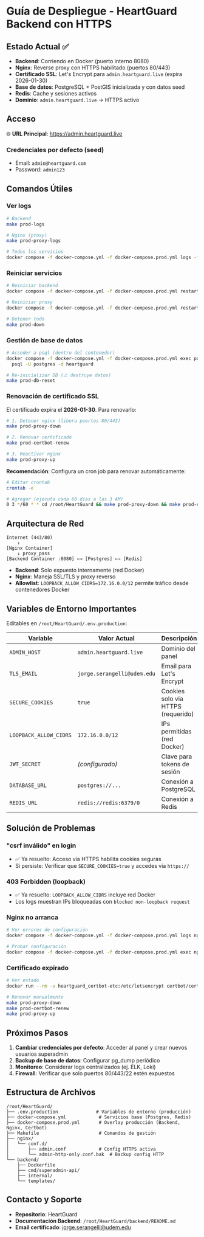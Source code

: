 # Guía de Despliegue - HeartGuard Backend con HTTPS

## Estado Actual ✅

- **Backend**: Corriendo en Docker (puerto interno 8080)
- **Nginx**: Reverse proxy con HTTPS habilitado (puertos 80/443)
- **Certificado SSL**: Let's Encrypt para `admin.heartguard.live` (expira 2026-01-30)
- **Base de datos**: PostgreSQL + PostGIS inicializada y con datos seed
- **Redis**: Cache y sesiones activos
- **Dominio**: `admin.heartguard.live` → HTTPS activo

## Acceso

🌐 **URL Principal**: https://admin.heartguard.live

### Credenciales por defecto (seed)
- Email: `admin@heartguard.com`
- Password: `admin123`

## Comandos Útiles

### Ver logs
```bash
# Backend
make prod-logs

# Nginx (proxy)
make prod-proxy-logs

# Todos los servicios
docker compose -f docker-compose.yml -f docker-compose.prod.yml logs -f
```

### Reiniciar servicios
```bash
# Reiniciar backend
docker compose -f docker-compose.yml -f docker-compose.prod.yml restart backend

# Reiniciar proxy
docker compose -f docker-compose.yml -f docker-compose.prod.yml restart nginx

# Detener todo
make prod-down
```

### Gestión de base de datos
```bash
# Acceder a psql (dentro del contenedor)
docker compose -f docker-compose.yml -f docker-compose.prod.yml exec postgres \
  psql -U postgres -d heartguard

# Re-inicializar DB (⚠️ destruye datos)
make prod-db-reset
```

### Renovación de certificado SSL

El certificado expira el **2026-01-30**. Para renovarlo:

```bash
# 1. Detener nginx (libera puertos 80/443)
make prod-proxy-down

# 2. Renovar certificado
make prod-certbot-renew

# 3. Reactivar nginx
make prod-proxy-up
```

**Recomendación**: Configura un cron job para renovar automáticamente:
```bash
# Editar crontab
crontab -e

# Agregar (ejecuta cada 60 días a las 3 AM)
0 3 */60 * * cd /root/HeartGuard && make prod-proxy-down && make prod-certbot-renew && make prod-proxy-up
```

## Arquitectura de Red

```
Internet (443/80)
    ↓
[Nginx Container]
    ↓ proxy_pass
[Backend Container :8080] ←→ [Postgres] ←→ [Redis]
```

- **Backend**: Solo expuesto internamente (red Docker)
- **Nginx**: Maneja SSL/TLS y proxy reverso
- **Allowlist**: `LOOPBACK_ALLOW_CIDRS=172.16.0.0/12` permite tráfico desde contenedores Docker

## Variables de Entorno Importantes

Editables en `/root/HeartGuard/.env.production`:

| Variable | Valor Actual | Descripción |
|----------|--------------|-------------|
| `ADMIN_HOST` | `admin.heartguard.live` | Dominio del panel |
| `TLS_EMAIL` | `jorge.serangelli@udem.edu` | Email para Let's Encrypt |
| `SECURE_COOKIES` | `true` | Cookies solo via HTTPS (requerido) |
| `LOOPBACK_ALLOW_CIDRS` | `172.16.0.0/12` | IPs permitidas (red Docker) |
| `JWT_SECRET` | *(configurado)* | Clave para tokens de sesión |
| `DATABASE_URL` | `postgres://...` | Conexión a PostgreSQL |
| `REDIS_URL` | `redis://redis:6379/0` | Conexión a Redis |

## Solución de Problemas

### "csrf inválido" en login
- ✅ Ya resuelto: Acceso via HTTPS habilita cookies seguras
- Si persiste: Verificar que `SECURE_COOKIES=true` y accedes via `https://`

### 403 Forbidden (loopback)
- ✅ Ya resuelto: `LOOPBACK_ALLOW_CIDRS` incluye red Docker
- Los logs muestran IPs bloqueadas con `blocked non-loopback request`

### Nginx no arranca
```bash
# Ver errores de configuración
docker compose -f docker-compose.yml -f docker-compose.prod.yml logs nginx

# Probar configuración
docker compose -f docker-compose.yml -f docker-compose.prod.yml exec nginx nginx -t
```

### Certificado expirado
```bash
# Ver estado
docker run --rm -v heartguard_certbot-etc:/etc/letsencrypt certbot/certbot:latest certificates

# Renovar manualmente
make prod-proxy-down
make prod-certbot-renew
make prod-proxy-up
```

## Próximos Pasos

1. **Cambiar credenciales por defecto**: Acceder al panel y crear nuevos usuarios superadmin
2. **Backup de base de datos**: Configurar pg_dump periódico
3. **Monitoreo**: Considerar logs centralizados (ej. ELK, Loki)
4. **Firewall**: Verificar que solo puertos 80/443/22 estén expuestos

## Estructura de Archivos

```
/root/HeartGuard/
├── .env.production              # Variables de entorno (producción)
├── docker-compose.yml            # Servicios base (Postgres, Redis)
├── docker-compose.prod.yml       # Overlay producción (Backend, Nginx, Certbot)
├── Makefile                      # Comandos de gestión
├── nginx/
│   └── conf.d/
│       ├── admin.conf            # Config HTTPS activa
│       └── admin-http-only.conf.bak  # Backup config HTTP
└── backend/
    ├── Dockerfile
    ├── cmd/superadmin-api/
    ├── internal/
    └── templates/
```

## Contacto y Soporte

- **Repositorio**: HeartGuard
- **Documentación Backend**: `/root/HeartGuard/backend/README.md`
- **Email certificado**: jorge.serangelli@udem.edu
